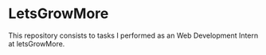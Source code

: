 # LetsGrowMore
This repository consists to tasks I performed as an Web Development Intern at letsGrowMore.
